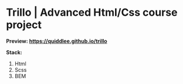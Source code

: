 # Trillo | Advanced Html/Css course project

**Preview: https://quiddlee.github.io/trillo**

**Stack:**
1. Html
2. Scss
3. BEM  
